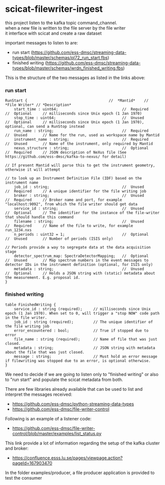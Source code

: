 # scicat-filewriter-ingest


this project listen to the kafka topic command_channel.  
when a new file is written to the file server by the file writer  
it interface with scicat and create a raw dataset  

important messages to listen to are:
- run start (https://github.com/ess-dmsc/streaming-data-types/blob/master/schemas/pl72_run_start.fbs)
- finished writing (https://github.com/ess-dmsc/streaming-data-types/blob/master/schemas/wrdn_finished_writing.fbs)

This is the structure of the two messages as listed in the links above:
### run start
```
RunStart {                                     //  *Mantid*    // *File Writer* // *Description*
    start_time : uint64;                             //  Required    //  Optional     // milliseconds since Unix epoch (1 Jan 1970)
    stop_time : uint64;                              //  Unused      //  Optional     // milliseconds since Unix epoch (1 Jan 1970), optional, can send a RunStop instead
    run_name : string;                               //  Required    //  Unused       // Name for the run, used as workspace name by Mantid
    instrument_name : string;                        //  Required    //  Unused       // Name of the instrument, only required by Mantid
    nexus_structure : string;                        //  Optional    //  Required     // JSON description of NeXus file (See https://github.com/ess-dmsc/kafka-to-nexus/ for detail)
                                                                                      // If present Mantid will parse this to get the instrument geometry, otherwise it will attempt
                                                                                      // to look up an Instrument Definition File (IDF) based on the instrument name
    job_id : string;                                 //  Unused      //  Required     // A unique identifier for the file writing job
    broker : string;                                 //  Unused      //  Required     // Broker name and port, for example "localhost:9092", from which the file writer should get data
    service_id : string;                             //  Unused      //  Optional     // The identifier for the instance of the file-writer that should handle this command
    filename : string;                               //  Unused      //  Required     // Name of the file to write, for example run_1234.nxs
    n_periods : uint32 = 1;                          //  Optional    //  Unused       // Number of periods (ISIS only)
                                                                                      // Periods provide a way to segregate data at the data acquisition stage
    detector_spectrum_map: SpectraDetectorMapping;   //  Optional    //  Unused       // Map spectrum numbers in the event messages to detector IDs in the instrument definition (optional, for ISIS only)
    metadata : string;                               //  Unused      //  Optional     // Holds a JSON string with (static) metadata about the measurement. E.g. proposal id.
}
```
### finished writing
```
table FinishedWriting {
    service_id : string (required);     // milliseconds since Unix epoch (1 Jan 1970). When set to 0, will trigger a "stop NOW" code path in the file writer.
    job_id : string (required);         // The unique identifier of the file writing job
    error_encountered : bool;           // True if stopped due to error
    file_name : string (required);      // Name of file that was just closed.
    metadata : string;                  // JSON string with metadata about the file that was just closed.
    message : string;                   // Must hold an error message if filewriting was stopped due to an error, is optional otherwise.
}
```

We need to decide if we are going to listen only to "finished writing" or also to "run start" and populate the scicat metadata from both.

There are few libraries already available that can be used to list and interpret the messages received:
- https://github.com/ess-dmsc/python-streaming-data-types
- https://github.com/ess-dmsc/file-writer-control

Following is an example of a listener code:
- https://github.com/ess-dmsc/file-writer-control/blob/master/examples/list_status.py

This link provide a lot of information regarding the setup of the kafka cluster and broker:
- https://confluence.esss.lu.se/pages/viewpage.action?pageId=167903470

In the folder examples/producer, a file producer application is provided to test the consumer
